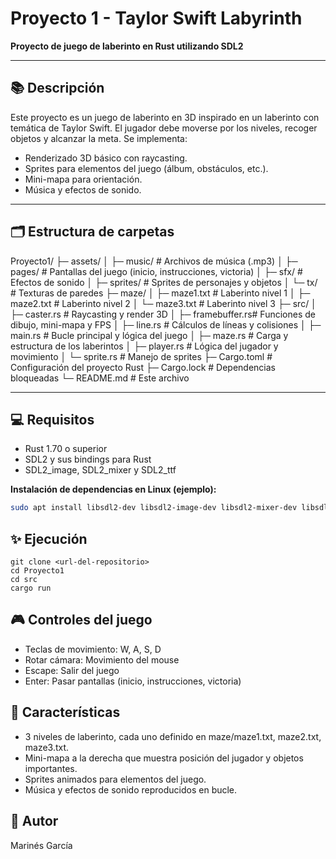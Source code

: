 # Proyecto 1 - Taylor Swift Labyrinth

**Proyecto de juego de laberinto en Rust utilizando SDL2**

---

## 📚 Descripción

Este proyecto es un juego de laberinto en 3D inspirado en un laberinto con temática de Taylor Swift. El jugador debe moverse por los niveles, recoger objetos y alcanzar la meta. Se implementa:

- Renderizado 3D básico con raycasting.
- Sprites para elementos del juego (álbum, obstáculos, etc.).
- Mini-mapa para orientación.
- Música y efectos de sonido.

---

## 🗂️ Estructura de carpetas
Proyecto1/
├─ assets/
│ ├─ music/ # Archivos de música (.mp3)
│ ├─ pages/ # Pantallas del juego (inicio, instrucciones, victoria)
│ ├─ sfx/ # Efectos de sonido
│ ├─ sprites/ # Sprites de personajes y objetos
│ └─ tx/ # Texturas de paredes
├─ maze/
│ ├─ maze1.txt # Laberinto nivel 1
│ ├─ maze2.txt # Laberinto nivel 2
│ └─ maze3.txt # Laberinto nivel 3
├─ src/
│ ├─ caster.rs # Raycasting y render 3D
│ ├─ framebuffer.rs# Funciones de dibujo, mini-mapa y FPS
│ ├─ line.rs # Cálculos de líneas y colisiones
│ ├─ main.rs # Bucle principal y lógica del juego
│ ├─ maze.rs # Carga y estructura de los laberintos
│ ├─ player.rs # Lógica del jugador y movimiento
│ └─ sprite.rs # Manejo de sprites
├─ Cargo.toml # Configuración del proyecto Rust
├─ Cargo.lock # Dependencias bloqueadas
└─ README.md # Este archivo


---

## 💻 Requisitos

- Rust 1.70 o superior
- SDL2 y sus bindings para Rust
- SDL2_image, SDL2_mixer y SDL2_ttf

**Instalación de dependencias en Linux (ejemplo):**

```bash
sudo apt install libsdl2-dev libsdl2-image-dev libsdl2-mixer-dev libsdl2-ttf-dev
```

## ✨ Ejecución
```
git clone <url-del-repositorio>
cd Proyecto1
cd src
cargo run
```

## 🎮 Controles del juego
- Teclas de movimiento: W, A, S, D
- Rotar cámara: Movimiento del mouse
- Escape: Salir del juego
- Enter: Pasar pantallas (inicio, instrucciones, victoria)

## 📝 Características
- 3 niveles de laberinto, cada uno definido en maze/maze1.txt, maze2.txt, maze3.txt.
- Mini-mapa a la derecha que muestra posición del jugador y objetos importantes.
- Sprites animados para elementos del juego.
- Música y efectos de sonido reproducidos en bucle.

## 👤 Autor
Marinés García
